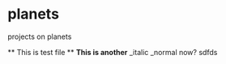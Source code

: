 # planets
projects on planets

** This is test file **
**This is another**
_italic
_normal now?
sdfds


